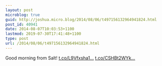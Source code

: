 ```yaml
---
layout: post
microblog: true
guid: http://joshua.micro.blog/2014/08/06/t497156132964941824.html
post_id: 40941
date: 2014-08-07T10:03:53+1100
lastmod: 2019-07-30T17:41:48+1100
type: post
url: /2014/08/06/t497156132964941824.html
---
```

Good morning from Salt! [t.co/L9Vfxsha1...](http://t.co/L9Vfxsha1e) [t.co/CSHBt2WYk...](http://t.co/CSHBt2WYkW)
